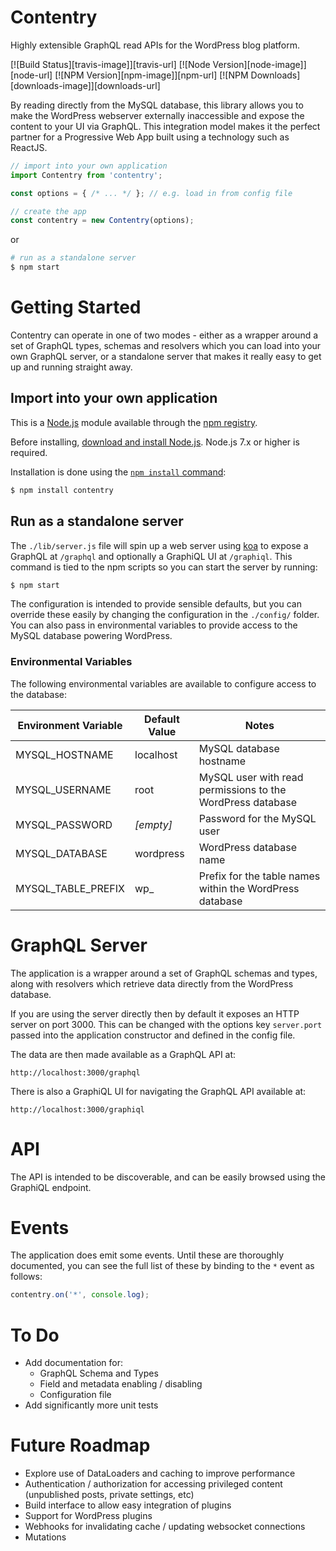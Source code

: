 # Contentry
Highly extensible GraphQL read APIs for the WordPress blog platform.

[![Build Status][travis-image]][travis-url]
[![Node Version][node-image]][node-url]
[![NPM Version][npm-image]][npm-url]
[![NPM Downloads][downloads-image]][downloads-url]

By reading directly from the MySQL database, this library allows you to make the WordPress webserver externally inaccessible and expose the content to your UI via GraphQL. This integration model makes it the perfect partner for a Progressive Web App built using a technology such as ReactJS.

```js
// import into your own application
import Contentry from 'contentry';

const options = { /* ... */ }; // e.g. load in from config file

// create the app
const contentry = new Contentry(options);
```

or

```bash
# run as a standalone server
$ npm start
```

# Getting Started

Contentry can operate in one of two modes - either as a wrapper around a set of GraphQL types, schemas and resolvers which you can load into your own GraphQL server, or a standalone server that makes it really easy to get up and running straight away.

## Import into your own application

This is a [Node.js](https://nodejs.org/en/) module available through the
[npm registry](https://www.npmjs.com/).

Before installing, [download and install Node.js](https://nodejs.org/en/download/).
Node.js 7.x or higher is required.

Installation is done using the
[`npm install` command](https://docs.npmjs.com/getting-started/installing-npm-packages-locally):

```bash
$ npm install contentry
```

## Run as a standalone server

The `./lib/server.js` file will spin up a web server using [koa](http://koajs.com/) to expose a GraphQL at `/graphql` and optionally a GraphiQL UI at `/graphiql`. This command is tied to the npm scripts so you can start the server by running:

```bash
$ npm start
```

The configuration is intended to provide sensible defaults, but you can override these easily by changing the configuration in the `./config/` folder. You can also pass in environmental variables to provide access to the MySQL database powering WordPress.

### Environmental Variables

The following environmental variables are available to configure access to the database:

| Environment Variable | Default Value | Notes |
| -------------------- | ------------- | ----- |
| MYSQL_HOSTNAME | localhost | MySQL database hostname |
| MYSQL_USERNAME | root | MySQL user with read permissions to the WordPress database |
| MYSQL_PASSWORD | *[empty]* | Password for the MySQL user |
| MYSQL_DATABASE | wordpress | WordPress database name |
| MYSQL_TABLE_PREFIX | wp_ | Prefix for the table names within the WordPress database |

# GraphQL Server

The application is a wrapper around a set of GraphQL schemas and types, along with resolvers which retrieve data directly from the WordPress database.

If you are using the server directly then by default it exposes an HTTP server on port 3000. This can be changed with the options key `server.port` passed into the application constructor and defined in the config file.

The data are then made available as a GraphQL API at:

```http
http://localhost:3000/graphql
```

There is also a GraphiQL UI for navigating the GraphQL API available at:

```http
http://localhost:3000/graphiql
```

# API

The API is intended to be discoverable, and can be easily browsed using the GraphiQL endpoint.

# Events

The application does emit some events. Until these are thoroughly documented, you can see the full list of these by binding to the `*` event as follows:

```js
contentry.on('*', console.log);
```

# To Do
- Add documentation for:
  - GraphQL Schema and Types
  - Field and metadata enabling / disabling
  - Configuration file
- Add significantly more unit tests

# Future Roadmap
- Explore use of DataLoaders and caching to improve performance
- Authentication / authorization for accessing privileged content (unpublished posts, private settings, etc)
- Build interface to allow easy integration of plugins
- Support for WordPress plugins
- Webhooks for invalidating cache / updating websocket connections
- Mutations